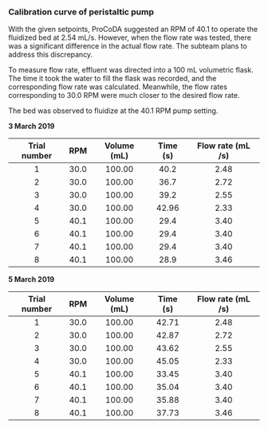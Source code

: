 ### Calibration curve of peristaltic pump
With the given setpoints, ProCoDA suggested an RPM of 40.1 to operate the fluidized bed at 2.54 mL/s. However, when the flow rate was tested, there was a significant difference in the actual flow rate. The subteam plans to address this discrepancy.

To measure flow rate, effluent was directed into a 100 mL volumetric flask. The time it took the water to fill the flask was recorded, and the corresponding flow rate was calculated. Meanwhile, the flow rates corresponding to 30.0 RPM were much closer to the desired flow rate.

The bed was observed to fluidize at the 40.1 RPM pump setting.

 **3 March 2019**

| Trial number | RPM   | Volume (mL) | Time (s) | Flow rate (mL /s) |
|:------------:|:-----:|:-----------:|:--------:|:-----------------:|
|1             |30.0   |100.00       |40.2      |2.48               |
|2             |30.0   |100.00       |36.7      |2.72               |
|3             |30.0   |100.00       |39.2      |2.55               |
|4             |30.0   |100.00       |42.96     |2.33               |
|5             |40.1   |100.00       |29.4      |3.40               |
|6             |40.1   |100.00       |29.4      |3.40               |
|7             |40.1   |100.00       |29.4      |3.40               |
|8             |40.1   |100.00       |28.9      |3.46               |   

**5 March 2019**

| Trial number | RPM   | Volume (mL) | Time (s) | Flow rate (mL /s) |
|:------------:|:-----:|:-----------:|:--------:|:-----------------:|
|1             |30.0   |100.00       |42.71     |2.48               |
|2             |30.0   |100.00       |42.87     |2.72               |
|3             |30.0   |100.00       |43.62     |2.55               |
|4             |30.0   |100.00       |45.05     |2.33               |
|5             |40.1   |100.00       |33.45     |3.40               |
|6             |40.1   |100.00       |35.04     |3.40               |
|7             |40.1   |100.00       |35.88     |3.40               |
|8             |40.1   |100.00       |37.73     |3.46               |   

